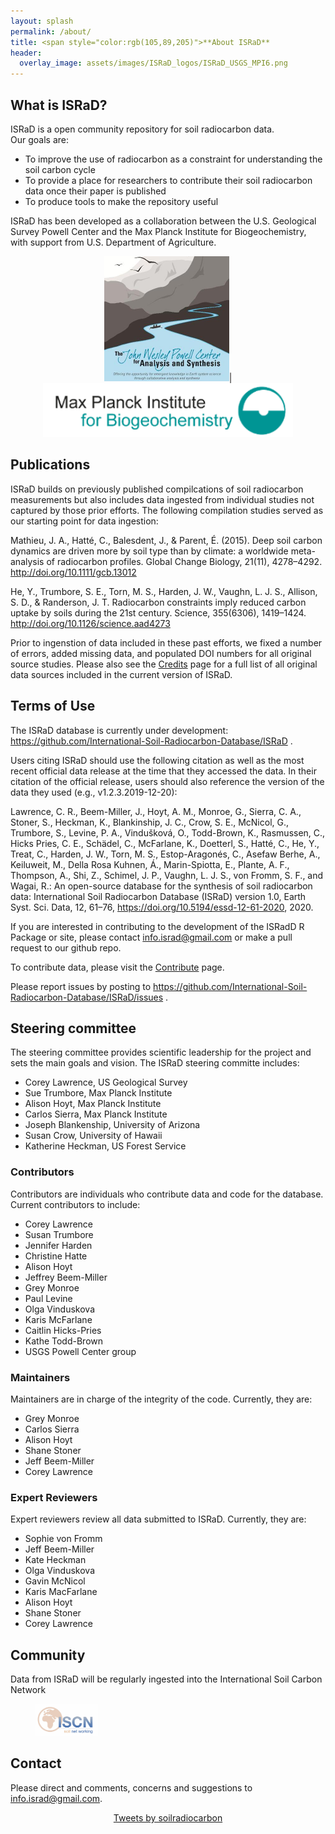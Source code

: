```yaml
---
layout: splash
permalink: /about/
title: <span style="color:rgb(105,89,205)">**About ISRaD**
header:
  overlay_image: assets/images/ISRaD_logos/ISRaD_USGS_MPI6.png
---
```

## What is ISRaD?
ISRaD is a open community repository for soil radiocarbon data.  
Our goals are:
* To improve the use of radiocarbon as a constraint for understanding the soil carbon cycle
* To provide a place for researchers to contribute their soil radiocarbon data once their paper is published
* To produce tools to make the repository useful 

ISRaD has been developed as a collaboration between the U.S. Geological Survey Powell Center and the Max Planck Institute for Biogeochemistry, with support from U.S. Department of Agriculture.

<p align="center">
	<img src="https://github.com/International-Soil-Radiocarbon-Database/ISRaD/raw/gh-pages/assets/images/PowellCenter.jpg" width="200">|
	<img src="https://github.com/International-Soil-Radiocarbon-Database/ISRaD/raw/gh-pages/assets/images/MPI-BGC_logo_EN.png" width="400">
</p>



## Publications
ISRaD builds on previously published compilcations of soil radiocarbon measurements but also includes data ingested from individual studies not captured by those prior efforts. The following compilation studies served as our starting point for data ingestion: 

Mathieu, J. A., Hatté, C., Balesdent, J., & Parent, É. (2015). Deep soil carbon dynamics are driven more by soil type than by climate: a worldwide meta-analysis of radiocarbon profiles. Global Change Biology, 21(11), 4278–4292. <a href="http://doi.org/10.1111/gcb.13012">http://doi.org/10.1111/gcb.13012</a>

He, Y., Trumbore, S. E., Torn, M. S., Harden, J. W., Vaughn, L. J. S., Allison, S. D., & Randerson, J. T. Radiocarbon constraints imply reduced carbon uptake by soils during the 21st century. Science, 355(6306), 1419–1424. <a href="http://doi.org/10.1126/science.aad4273">http://doi.org/10.1126/science.aad4273</a>

Prior to ingenstion of data included in these past efforts, we fixed a number of errors, added missing data, and populated DOI numbers for all original source studies. Please also see the <a href="https://international-soil-radiocarbon-database.github.io/ISRaD/credits/">Credits</a> page for a full list of all original data sources included in the current version of ISRaD.

## Terms of Use

The ISRaD database is currently under development: <a href="https://github.com/International-Soil-Radiocarbon-Database/ISRaD"> https://github.com/International-Soil-Radiocarbon-Database/ISRaD </a>. 

Users citing ISRaD should use the following citation as well as the most recent official data release at the time that they accessed the data. In their citation of the official release, users should also reference the version of the data they used (e.g., v1.2.3.2019-12-20):

Lawrence, C. R., Beem-Miller, J., Hoyt, A. M., Monroe, G., Sierra, C. A., Stoner, S., Heckman, K., Blankinship, J. C., Crow, S. E., McNicol, G., Trumbore, S., Levine, P. A., Vindušková, O., Todd-Brown, K., Rasmussen, C., Hicks Pries, C. E., Schädel, C., McFarlane, K., Doetterl, S., Hatté, C., He, Y., Treat, C., Harden, J. W., Torn, M. S., Estop-Aragonés, C., Asefaw Berhe, A., Keiluweit, M., Della Rosa Kuhnen, Á., Marin-Spiotta, E., Plante, A. F., Thompson, A., Shi, Z., Schimel, J. P., Vaughn, L. J. S., von Fromm, S. F., and Wagai, R.: An open-source database for the synthesis of soil radiocarbon data: International Soil Radiocarbon Database (ISRaD) version 1.0, Earth Syst. Sci. Data, 12, 61–76, https://doi.org/10.5194/essd-12-61-2020, 2020.

If you are interested in contributing to the development of the ISRadD R Package or site, please contact info.israd@gmail.com or make a pull request to our github repo. 

To contribute data, please visit the <a href="https://international-soil-radiocarbon-database.github.io/ISRaD/contribute/">Contribute</a> page. 

Please report issues by posting to <a href="https://github.com/International-Soil-Radiocarbon-Database/ISRaD/issues"> https://github.com/International-Soil-Radiocarbon-Database/ISRaD/issues </a>. 

## Steering committee
The steering committee provides scientific leadership for the project and sets the main goals and vision.
The ISRaD steering committe includes:

* Corey Lawrence, US Geological Survey
* Sue Trumbore, Max Planck Institute
* Alison Hoyt, Max Planck Institute
* Carlos Sierra, Max Planck Institute
* Joseph Blankenship, University of Arizona
* Susan Crow, University of Hawaii
* Katherine Heckman, US Forest Service

### Contributors
Contributors are individuals who contribute data and code for the database. 
Current contributors to include:

* Corey Lawrence
* Susan Trumbore
* Jennifer Harden
* Christine Hatte
* Alison Hoyt
* Jeffrey Beem-Miller
* Grey Monroe
* Paul Levine
* Olga Vinduskova
* Karis McFarlane
* Caitlin Hicks-Pries
* Kathe Todd-Brown
* USGS Powell Center group

### Maintainers
Maintainers are in charge of the integrity of the code. Currently, they are:

* Grey Monroe
* Carlos Sierra
* Alison Hoyt
* Shane Stoner
* Jeff Beem-Miller
* Corey Lawrence

### Expert Reviewers
Expert reviewers review all data submitted to ISRaD. Currently, they are:

* Sophie von Fromm
* Jeff Beem-Miller
* Kate Heckman
* Olga Vinduskova
* Gavin McNicol
* Karis MacFarlane
* Alison Hoyt
* Shane Stoner
* Corey Lawrence

## Community

Data from ISRaD will be regularly ingested into the International Soil Carbon Network

<figure class="half">
	<img src="https://github.com/International-Soil-Radiocarbon-Database/ISRaD/raw/gh-pages/assets/images/iscn_logo.jpeg" width="100">
</figure>


## Contact 

Please direct and comments, concerns and suggestions to info.israd@gmail.com.

<p align="center">
	<a class="twitter-timeline" data-height="500" href="https://twitter.com/soilradiocarbon?ref_src=twsrc%5Etfw">Tweets by soilradiocarbon</a> <script async src="https://platform.twitter.com/widgets.js" charset="utf-8"></script>
</p>

